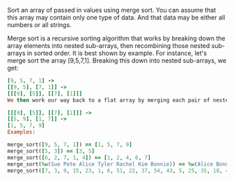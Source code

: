Sort an array of passed in values using merge sort. You can assume that this array may contain only one type of data. And that data may be either all numbers or all strings.

Merge sort is a recursive sorting algorithm that works by breaking down the array elements into nested sub-arrays, then recombining those nested sub-arrays in sorted order. It is best shown by example. For instance, let's merge sort the array [9,5,7,1]. Breaking this down into nested sub-arrays, we get:
```ruby
[9, 5, 7, 1] ->
[[9, 5], [7, 1]] ->
[[[9], [5]], [[7], [1]]]
We then work our way back to a flat array by merging each pair of nested sub-arrays:

[[[9], [5]], [[7], [1]]] ->
[[5, 9], [1, 7]] ->
[1, 5, 7, 9]
Examples:

merge_sort([9, 5, 7, 1]) == [1, 5, 7, 9]
merge_sort([5, 3]) == [3, 5]
merge_sort([6, 2, 7, 1, 4]) == [1, 2, 4, 6, 7]
merge_sort(%w(Sue Pete Alice Tyler Rachel Kim Bonnie)) == %w(Alice Bonnie Kim Pete Rachel Sue Tyler)
merge_sort([7, 3, 9, 15, 23, 1, 6, 51, 22, 37, 54, 43, 5, 25, 35, 18, 46]) == [1, 3, 5, 6, 7, 9, 15, 18, 22, 23, 25, 35, 37, 43, 46, 51, 54]
